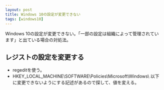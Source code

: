 ```yaml
---
layout: post
title: Windows 10の設定が変更できない
tags: [windows10]
---
```


Windows 10の設定が変更できない。「一部の設定は組織によって管理されています」と出ている場合の対処法。

## レジストの設定を変更する

- regeditを使う。
- HKEY_LOCAL_MACHINE\SOFTWARE\Policies\Microsoft\Windows\ 以下に変更できないようにする記述があるので探して、値を変える。
